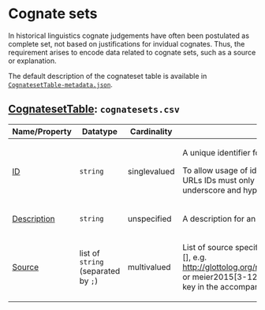 # Cognate sets

In historical linguistics cognate judgements have often been postulated as complete set,
not based on justifications for invidual cognates. Thus, the requirement arises to 
encode data related to cognate sets, such as a source or explanation.

The default description of the cognateset table is available in 
[`CognatesetTable-metadata.json`](CognatesetTable-metadata.json).
## [CognatesetTable](http://cldf.clld.org/v1.0/terms.rdf#CognatesetTable): `cognatesets.csv`

Name/Property | Datatype | Cardinality | Description
 --- | --- | --- | --- 
[ID](http://cldf.clld.org/v1.0/terms.rdf#id) | `string` | singlevalued | <div> <p>A unique identifier for a row in a table.</p> <p> To allow usage of identifiers as path components of URLs IDs must only contain alphanumeric characters, underscore and hyphen. </p> </div> 
[Description](http://cldf.clld.org/v1.0/terms.rdf#description) | `string` | unspecified | <div> <p>A description for an entity.</p> </div> 
[Source](http://cldf.clld.org/v1.0/terms.rdf#source) | list of `string` (separated by `;`) | multivalued | <div> <p>List of source specifications, of the form &lt;source_ID&gt;[], e.g. http://glottolog.org/resource/reference/id/318814[34], or meier2015[3-12] where meier2015 is a citation key in the accompanying BibTeX file.</p> </div> 